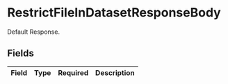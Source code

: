 # RestrictFileInDatasetResponseBody

Default Response.


## Fields

| Field       | Type        | Required    | Description |
| ----------- | ----------- | ----------- | ----------- |